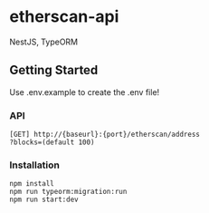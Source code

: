 # etherscan-api
NestJS, TypeORM

## Getting Started
Use .env.example to create the .env file!
### API
```
[GET] http://{baseurl}:{port}/etherscan/address
?blocks=(default 100)
```
### Installation
```
npm install
npm run typeorm:migration:run
npm run start:dev
```
